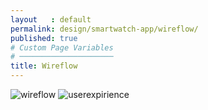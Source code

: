 ```yaml
---
layout   : default
permalink: design/smartwatch-app/wireflow/
published: true
# Custom Page Variables
# ─────────────────────
title: Wireflow
---
```


<img src="../../../images/mapwatch.jpg" alt="wireflow" class="images">

<img src="../../../images/gebruikerstestenwatch.jpg" alt="userexpirience" class="images2">
